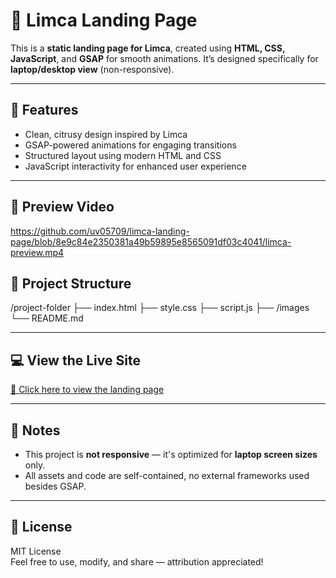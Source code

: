 # 🍋 Limca Landing Page

This is a **static landing page for Limca**, created using **HTML, CSS, JavaScript**, and **GSAP** for smooth animations. It’s designed specifically for **laptop/desktop view** (non-responsive).

---

## 🚀 Features

- Clean, citrusy design inspired by Limca
- GSAP-powered animations for engaging transitions
- Structured layout using modern HTML and CSS
- JavaScript interactivity for enhanced user experience

---

## 🎥 Preview Video

https://github.com/uv05709/limca-landing-page/blob/8e9c84e2350381a49b59895e8565091df03c4041/limca-preview.mp4

## 📂 Project Structure

/project-folder
├── index.html
├── style.css
├── script.js
├── /images
└── README.md


---

## 💻 View the Live Site

[🔗 Click here to view the landing page](https://uv05709.github.io/limca-landing-page/)  


---

## 📌 Notes

- This project is **not responsive** — it's optimized for **laptop screen sizes** only.
- All assets and code are self-contained, no external frameworks used besides GSAP.

---

## 📜 License

MIT License  
Feel free to use, modify, and share — attribution appreciated!

